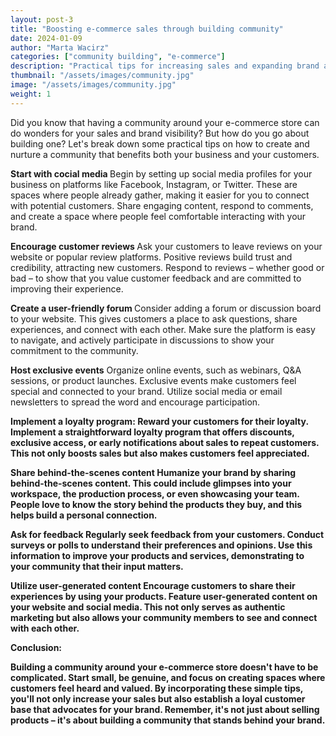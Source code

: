 ```yaml
---
layout: post-3
title: "Boosting e-commerce sales through building community"
date: 2024-01-09
author: "Marta Wacirz"
categories: ["community building", "e-commerce"]
description: "Practical tips for increasing sales and expanding brand awareness through building commmunity."
thumbnail: "/assets/images/community.jpg"
image: "/assets/images/community.jpg"
weight: 1
---
```


Did you know that having a community around your e-commerce store can do wonders for your sales and brand visibility? But how do you go about building one? Let's break down some practical tips on how to create and nurture a community that benefits both your business and your customers.

<b>Start with cocial media </b>
Begin by setting up social media profiles for your business on platforms like Facebook, Instagram, or Twitter. These are spaces where people already gather, making it easier for you to connect with potential customers. Share engaging content, respond to comments, and create a space where people feel comfortable interacting with your brand.

<b>Encourage customer reviews </b>
Ask your customers to leave reviews on your website or popular review platforms. Positive reviews build trust and credibility, attracting new customers. Respond to reviews – whether good or bad – to show that you value customer feedback and are committed to improving their experience.

<b>Create a user-friendly forum </b>
Consider adding a forum or discussion board to your website. This gives customers a place to ask questions, share experiences, and connect with each other. Make sure the platform is easy to navigate, and actively participate in discussions to show your commitment to the community.

<b>Host exclusive events</b>
Organize online events, such as webinars, Q&A sessions, or product launches. Exclusive events make customers feel special and connected to your brand. Utilize social media or email newsletters to spread the word and encourage participation.

<b>Implement a loyalty program:
Reward your customers for their loyalty. Implement a straightforward loyalty program that offers discounts, exclusive access, or early notifications about sales to repeat customers. This not only boosts sales but also makes customers feel appreciated.

<b>Share behind-the-scenes content</b>
Humanize your brand by sharing behind-the-scenes content. This could include glimpses into your workspace, the production process, or even showcasing your team. People love to know the story behind the products they buy, and this helps build a personal connection.

<b>Ask for feedback</b>
Regularly seek feedback from your customers. Conduct surveys or polls to understand their preferences and opinions. Use this information to improve your products and services, demonstrating to your community that their input matters.

<b>Utilize user-generated content</b>
Encourage customers to share their experiences by using your products. Feature user-generated content on your website and social media. This not only serves as authentic marketing but also allows your community members to see and connect with each other.

Conclusion:

Building a community around your e-commerce store doesn't have to be complicated. Start small, be genuine, and focus on creating spaces where customers feel heard and valued. By incorporating these simple tips, you'll not only increase your sales but also establish a loyal customer base that advocates for your brand. Remember, it's not just about selling products – it's about building a community that stands behind your brand.







